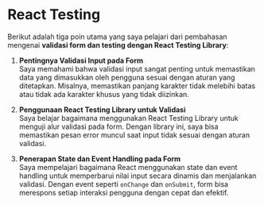 # React Testing

Berikut adalah tiga poin utama yang saya pelajari dari pembahasan mengenai **validasi form dan testing dengan React Testing Library**:

1. **Pentingnya Validasi Input pada Form**  
   Saya memahami bahwa validasi input sangat penting untuk memastikan data yang dimasukkan oleh pengguna sesuai dengan aturan yang ditetapkan. Misalnya, memastikan panjang karakter tidak melebihi batas atau tidak ada karakter khusus yang tidak diizinkan.

2. **Penggunaan React Testing Library untuk Validasi**  
   Saya belajar bagaimana menggunakan React Testing Library untuk menguji alur validasi pada form. Dengan library ini, saya bisa memastikan pesan error muncul saat input tidak sesuai dengan aturan validasi.

3. **Penerapan State dan Event Handling pada Form**  
   Saya mempelajari bagaimana React menggunakan state dan event handling untuk memperbarui nilai input secara dinamis dan menjalankan validasi. Dengan event seperti `onChange` dan `onSubmit`, form bisa merespons setiap interaksi pengguna dengan cepat dan efektif.
